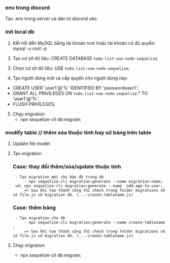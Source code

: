 ### env trong discord
Tạo .env trong server và dán từ discord vào.
### init local db
1. Kết nối đến MySQL bằng tài khoản root hoặc tài khoản có đủ quyền:
mysql -u root -p

2. Tạo cơ sở dữ liệu:
CREATE DATABASE `todo-list-vue-node-sequelize`;

3. Chọn cơ sở dữ liệu:
USE `todo-list-vue-node-sequelize`;

4. Tạo người dùng mới và cấp quyền cho người dùng này:
- CREATE USER 'user1'@'%' IDENTIFIED BY 'passworduser1';
- GRANT ALL PRIVILEGES ON `todo-list-vue-node-sequelize`.* TO 'user1'@'%';
- FLUSH PRIVILEGES;

5. Chạy migration
    - npx sequelize-cli db:migrate;

### modify table // thêm xóa thuộc tính hay sử bảng trên table
1. Update file model
2. Tạo migration
    ### Case: thay đổi thêm/xóa/update thuộc tính  
    
        - Tạo migration mới cho bản đó trong db
            - npx sequelize-cli migration:generate --name migration-name;
        vd: npx sequelize-cli migration:generate --name  add-age-to-user;
            => Sau khi tạo thành công thì check trong folder migrations sẽ có file.js về migration đó. (...-create-tablename.js)
    ### Case: thêm bảng   
        - Tạo migration cho db
            - npx sequelize-cli migration:generate --name create-tablename ;
            => Sau khi tạo thành công thì check trong folder migrations sẽ có file.js về migration đó. (...-create-tablename.js)
3. Chạy migration
    - npx sequelize-cli db:migrate;


